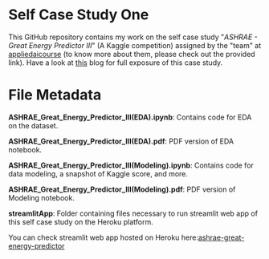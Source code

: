 # Self Case Study One

This GitHub repository contains my work on the self case study "_ASHRAE - Great Energy Predictor III_" (A Kaggle competition) assigned by the "team" at [appliedaicourse](appliedaicourse.com) (to know more about them, please check out the provided link). Have a look at [this]() blog for full exposure of this case study.

# File Metadata

**ASHRAE_Great_Energy_Predictor_III(EDA).ipynb**: Contains code for EDA on the dataset.

**ASHRAE_Great_Energy_Predictor_III(EDA).pdf**: PDF version of EDA notebook.

**ASHRAE_Great_Energy_Predictor_III(Modeling).ipynb**: Contains code for data modeling, a snapshot of Kaggle score, and more.

**ASHRAE_Great_Energy_Predictor_III(Modeling).pdf**: PDF version of Modeling notebook.

**streamlitApp**: Folder containing files necessary to run streamlit web app of this self case study on the Heroku platform.

You can check streamlit web app hosted on Heroku here:[ashrae-great-energy-predictor](https://ashrae-great-energy-predictor.herokuapp.com/)
